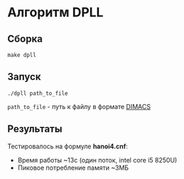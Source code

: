 # Алгоритм DPLL
## Сборка
`make dpll`
## Запуск
`./dpll path_to_file`

`path_to_file` - путь к файлу в формате [DIMACS](https://www.cs.ubc.ca/~hoos/SATLIB/benchm.html)
## Результаты
Тестировалось на формуле **hanoi4.cnf**:
* Время работы ~13c (один поток, intel core i5 8250U)
* Пиковое потребление памяти ~3МБ
